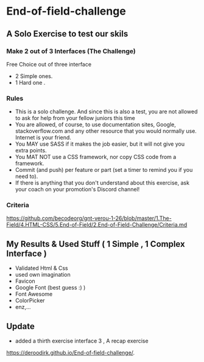 # End-of-field-challenge

## A Solo Exercise to test our skils 

### Make 2 out of 3 Interfaces (The Challenge)
Free Choice out of three interface 
* 2 Simple ones.
* 1 Hard one .

### Rules

* This is a solo challenge. And since this is also a test, you are not allowed to ask for help from your fellow juniors this time 
* You are allowed, of course, to use documentation sites, Google, stackoverflow.com and any other resource that you would normally use. Internet is your friend.
* You MAY use SASS if it makes the job easier, but it will not give you extra points.
* You MAT NOT use a CSS framework, nor copy CSS code from a framework.
* Commit (and push) per feature or part (set a timer to remind you if you need to).
* If there is anything that you don't understand about this exercise, ask your coach on your promotion's Discord channel!

### Criteria
https://github.com/becodeorg/gnt-verou-1-26/blob/master/1.The-Field/4.HTML-CSS/5.End-of-Field/2.End-of-Field-Challenge/Criteria.md

## My Results & Used Stuff ( 1 Simple , 1 Complex Interface ) 
* Validated Html & Css
* used own imagination
* Favicon 
* Google Font (best guess :) )
* Font Awesome 
* ColorPicker
* enz,...

## Update 

* added a thirth exercise  interface 3 , A recap exercise 

https://deroodirk.github.io/End-of-field-challenge/.
